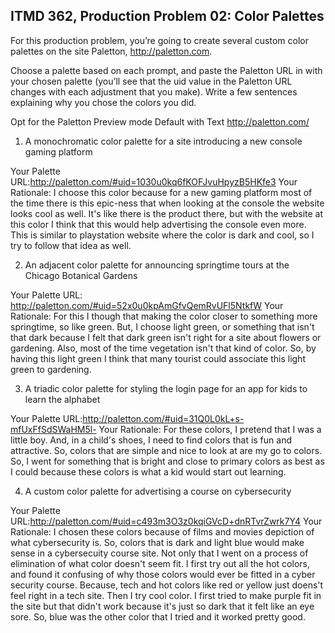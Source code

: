 ## ITMD 362, Production Problem 02: Color Palettes

For this production problem, you’re going to create several custom color palettes on the site
Paletton, http://paletton.com.

Choose a palette based on each prompt, and paste the Paletton URL in with your chosen palette
(you’ll see that the uid value in the Paletton URL changes with each adjustment that you make).
Write a few sentences explaining why you chose the colors you did.

Opt for the Paletton Preview mode Default with Text http://paletton.com/

1. A monochromatic color palette for a site introducing a new console gaming platform

Your Palette URL:http://paletton.com/#uid=1030u0kq6fKOFJvuHpyzB5HKfe3
Your Rationale: I choose this color because for a new gaming platform most of the time there is this epic-ness that
when looking at the console the website looks cool as well. It's like there is the product there, but with the website
at this color I think that this would help advertising the console even more. This is similar to playstation website
where the color is dark and cool, so I try to follow that idea as well.

2. An adjacent color palette for announcing springtime tours at the Chicago Botanical Gardens

Your Palette URL: http://paletton.com/#uid=52x0u0kpAmGfvQemRvUFl5NtkfW
Your Rationale: For this I though that making the color closer to something more springtime, so like green.
But, I choose light green, or something that isn't that dark because I felt that dark green isn't right for a site about flowers
or gardening. Also, most of the time vegetation isn't that kind of color. So, by having this light green I think that
many tourist could associate this light green to gardening.

3. A triadic color palette for styling the login page for an app for kids to learn the alphabet

Your Palette URL:http://paletton.com/#uid=31Q0L0kL+s-mfUxFfSdSWaHM5l-
Your Rationale: For these colors, I pretend that I was a little boy. And, in a child's shoes, I need to find colors that
is fun and attractive. So, colors that are simple and nice to look at are my go to colors. So, I went for something that is bright
and close to primary colors as best as I could because these colors is what a kid would start out learning.

4. A custom color palette for advertising a course on cybersecurity

Your Palette URL:http://paletton.com/#uid=c493m3O3z0kqiGVcD+dnRTvrZwrk7Y4
Your Rationale: I chosen these colors because of films and movies depiction of what cybersecurity is.
So, colors that is dark and light blue would make sense in a cybersecuity course site. Not only that I went on a process of
elimination of what color doesn't seem fit. I first try out all the hot colors, and found it confusing of why those colors would
ever be fitted in a cyber security course. Because, tech and hot colors like red or yellow just doens't feel right in a tech site. Then I try cool color. I first tried to make purple fit in the site but that didn't work because it's just so dark that it felt like an eye sore. So, blue was the other color that I tried and it worked pretty good. 
